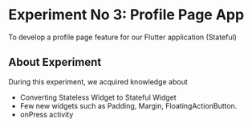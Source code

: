 # Experiment No 3: Profile Page App

To develop a profile page feature for our Flutter application (Stateful)

## About Experiment

During this experiment, we acquired knowledge about
* Converting Stateless Widget to Stateful Widget
* Few new widgets such as Padding, Margin, FloatingActionButton.
* onPress activity

